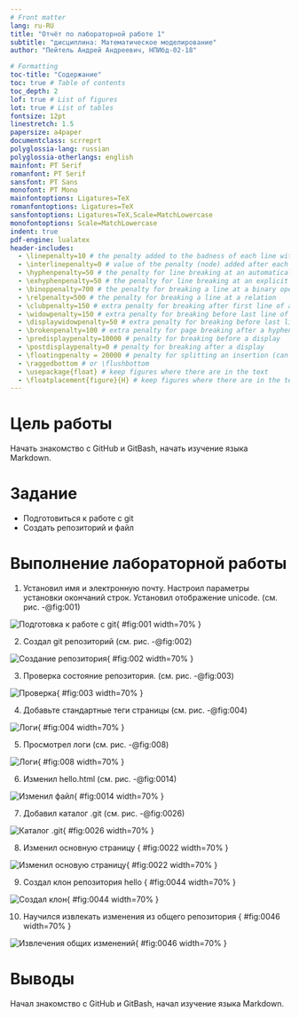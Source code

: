 ```yaml
---
# Front matter
lang: ru-RU
title: "Отчёт по лабораторной работе 1"
subtitle: "дисциплина: Математическое моделирование"
author: "Пейтель Андрей Андреевич, НПИбд-02-18"

# Formatting
toc-title: "Содержание"
toc: true # Table of contents
toc_depth: 2
lof: true # List of figures
lot: true # List of tables
fontsize: 12pt
linestretch: 1.5
papersize: a4paper
documentclass: scrreprt
polyglossia-lang: russian
polyglossia-otherlangs: english
mainfont: PT Serif
romanfont: PT Serif
sansfont: PT Sans
monofont: PT Mono
mainfontoptions: Ligatures=TeX
romanfontoptions: Ligatures=TeX
sansfontoptions: Ligatures=TeX,Scale=MatchLowercase
monofontoptions: Scale=MatchLowercase
indent: true
pdf-engine: lualatex
header-includes:
  - \linepenalty=10 # the penalty added to the badness of each line within a paragraph (no associated penalty node) Increasing the value makes tex try to have fewer lines in the paragraph.
  - \interlinepenalty=0 # value of the penalty (node) added after each line of a paragraph.
  - \hyphenpenalty=50 # the penalty for line breaking at an automatically inserted hyphen
  - \exhyphenpenalty=50 # the penalty for line breaking at an explicit hyphen
  - \binoppenalty=700 # the penalty for breaking a line at a binary operator
  - \relpenalty=500 # the penalty for breaking a line at a relation
  - \clubpenalty=150 # extra penalty for breaking after first line of a paragraph
  - \widowpenalty=150 # extra penalty for breaking before last line of a paragraph
  - \displaywidowpenalty=50 # extra penalty for breaking before last line before a display math
  - \brokenpenalty=100 # extra penalty for page breaking after a hyphenated line
  - \predisplaypenalty=10000 # penalty for breaking before a display
  - \postdisplaypenalty=0 # penalty for breaking after a display
  - \floatingpenalty = 20000 # penalty for splitting an insertion (can only be split footnote in standard LaTeX)
  - \raggedbottom # or \flushbottom
  - \usepackage{float} # keep figures where there are in the text
  - \floatplacement{figure}{H} # keep figures where there are in the text
---
```


# Цель работы

Начать знакомство с GitHub и GitBash, начать изучение языка Markdown.

# Задание

- Подготовиться к работе с git
- Создать репозиторий и файл

# Выполнение лабораторной работы

1. Установил имя и электронную почту. Настроил параметры установки окончаний строк. 
Установил отображение unicode. (см. рис. -@fig:001)

![Подготовка к работе с git](image/1.png){ #fig:001 width=70% }

2. Создал git репозиторий  (см. рис. -@fig:002)

![Создание репозитория ](image/2.png){ #fig:002 width=70% }

3.  Проверка состояние репозитория. (см. рис. -@fig:003)

![Проверка](image/3.png){ #fig:003 width=70% }

4.  Добавьте стандартные теги страницы (см. рис. -@fig:004)

![Логи](image/4.png){ #fig:004 width=70% }

5. Просмотрел логи (см. рис. -@fig:008)

![Логи](image/8.png){ #fig:008 width=70% }

6. Изменил hello.html (см. рис. -@fig:0014)

![Изменил файл](image/14.png){ #fig:0014 width=70% }

7. Добавил каталог .git (см. рис. -@fig:0026)

![Каталог .git](image/26.png){ #fig:0026 width=70% }

8. Изменил основную страницу { #fig:0022 width=70% }

![Изменил основую страницу](image/22.png){ #fig:0022 width=70% }

9. Создал клон репозитория hello { #fig:0044 width=70% }

![Создал клон](image/44.png){ #fig:0044 width=70% }

10. Научился извлекать изменения из общего репозитория { #fig:0046 width=70% }

![Извлечения общих изменений](image/46.png){ #fig:0046 width=70% }


# Выводы

Начал знакомство с GitHub и GitBash, начал изучение языка Markdown.
